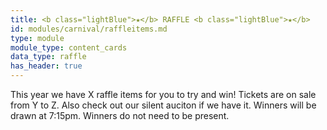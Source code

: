 ```yaml
---
title: <b class="lightBlue">★</b> RAFFLE <b class="lightBlue">★</b>
id: modules/carnival/raffleitems.md
type: module
module_type: content_cards
data_type: raffle
has_header: true
---
```

This year we have X raffle items for you to try and win! Tickets are on sale from Y to Z. Also check out our silent auciton if we have it. Winners will be drawn at 7:15pm. Winners do not need to be present.

